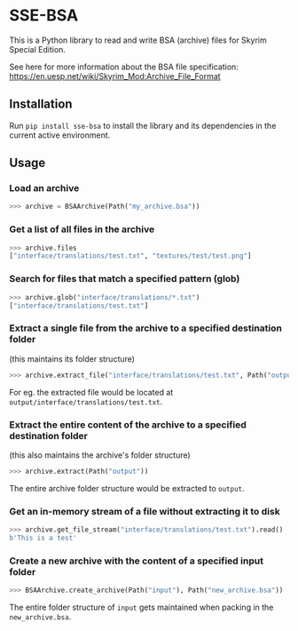 # SSE-BSA

This is a Python library to read and write BSA (archive) files for Skyrim Special Edition.

See here for more information about the BSA file specification:
    https://en.uesp.net/wiki/Skyrim_Mod:Archive_File_Format

## Installation 

Run `pip install sse-bsa` to install the library and its dependencies in the current active environment.

## Usage

### Load an archive
```python
>>> archive = BSAArchive(Path("my_archive.bsa"))
```

### Get a list of all files in the archive
```python
>>> archive.files
["interface/translations/test.txt", "textures/test/test.png"]
```

### Search for files that match a specified pattern (glob)
```python
>>> archive.glob("interface/translations/*.txt")
["interface/translations/test.txt"]
```

### Extract a single file from the archive to a specified destination folder
(this maintains its folder structure)
```python
>>> archive.extract_file("interface/translations/test.txt", Path("output"))
```

For eg. the extracted file would be located at `output/interface/translations/test.txt`.

### Extract the entire content of the archive to a specified destination folder
(this also maintains the archive's folder structure)
```python
>>> archive.extract(Path("output"))
```

The entire archive folder structure would be extracted to `output`.

### Get an in-memory stream of a file without extracting it to disk
```python
>>> archive.get_file_stream("interface/translations/test.txt").read()
b'This is a test'
```

### Create a new archive with the content of a specified input folder
```python
>>> BSAArchive.create_archive(Path("input"), Path("new_archive.bsa"))
```

The entire folder structure of `input` gets maintained when packing in the `new_archive.bsa`.

